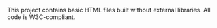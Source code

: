 This project contains basic HTML files built without external libraries. All code is W3C-compliant.
